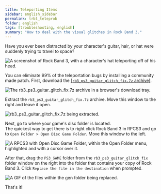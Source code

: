 ```yaml
---
title: Teleporting Items
sidebar: english_sidebar
permalink: trbl_teleprob
folder: english
tags: [troubleshooting, english]
summary: "How to deal with the visual glitches in Rock Band 3."
---
```




Have you ever been distracted by your character's guitar, hair, or hat were suddenly trying to travel to space?

![A screenshot of Rock Band 3, with a character's hat teleporting off of his head.](https://carlmylo.github.io/rb3-pc/images/trbl/common/flyinst.png)

You can eliminate 99% of the teleportation bugs by installing a community made patch. First, download the [[`rb3_ps3_guitar_glitch_fix.7z` archive]](https://github.com/hmxmilohax/rock-band-3-deluxe/raw/develop/dependencies/ps3_patcher/rb3_ps3_guitar_glitch_fix.7z).

![The rb3_ps3_guitar_glitch_fix.7z archive in a browser's download tray.](https://carlmylo.github.io/rb3-pc/images/trbl/teleprob/patchfldr.png "rb3_ps3_guitar_glitch_fix.7z")

Extract the `rb3_ps3_guitar_glitch_fix.7z` archive. Move this window to the right and leave it open.

![rb3_ps3_guitar_glitch_fix.7z being extracted.](https://carlmylo.github.io/rb3-pc/images/trbl/teleprob/patchextr.png "rb3_ps3_guitar_glitch_fix.7z")

Next, go to where your game's disc folder is located.  
The quickest way to get there is to right click Rock Band 3 in RPCS3 and go to `Open Folder > Open Disc Game Folder`. Move this window to the left.

![A RPCS3 with Open Disc Game Folder, within the Open Folder menu, highlighted and with a cursor over it.](https://carlmylo.github.io/rb3-pc/images/trbl/teleprob/patchgames.png "RPCS3")

After that, drag the `PS3_GAME` folder from the `rb3_ps3_guitar_glitch_fix` folder window on the right into the folder that contains your copy of Rock Band 3. Click `Replace the file in the destination` when prompted.

![A GIF of the files within the gen folder being replaced.](https://carlmylo.github.io/rb3-pc/images/trbl/teleprob/patchinstall.gif "Replacing gen folder")

That's it!